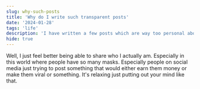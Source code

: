```yaml
---
slug: why-such-posts
title: 'Why do I write such transparent posts'
date: '2024-01-28'
tags: 'life'
description: 'I have written a few posts which are way too personal about me. Why do I do that?'
hide: true
---
```


Well, I just feel better being able to share who I actually am. Especially in this world where people have so many masks. Especially people on social media just trying to post something that would either earn them money or make them viral or something. It's relaxing just putting out your mind like that. 